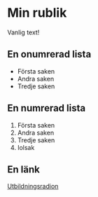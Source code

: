 ﻿# Min rublik

Vanlig text!

## En onumrerad lista

+ Första saken
+ Andra saken
+ Tredje saken

## En numrerad lista

1. Första saken
2. Andra saken
1. Tredje saken
5. lolsak

## En länk
[Utbildningsradion](http://www.youtube.com)
